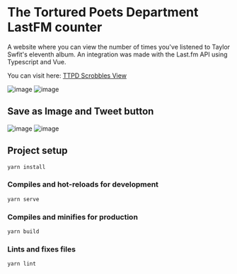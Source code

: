 # The Tortured Poets Department LastFM counter

A website where you can view the number of times you've listened to Taylor Swfit's eleventh album. An integration was made with the Last.fm API using Typescript and Vue.

You can visit here: [TTPD Scrobbles View](https://ttpd-lastfm-app.vercel.app/)

![image](https://github.com/dev-aclara/lastfm-app/assets/57874018/055b494a-43eb-4d53-bfa2-6bbb7d90d724)
![image](https://github.com/dev-aclara/lastfm-app/assets/57874018/6ac3e3a2-f31c-48cf-9b8b-2ed179c8014f)

## Save as Image and Tweet button
![image](https://github.com/dev-aclara/lastfm-app/assets/57874018/f3799671-21c4-4235-8ab9-84af333a515f)
![image](https://github.com/dev-aclara/lastfm-app/assets/57874018/ff3d1b04-62fc-4480-b14c-3f0504aadd8a)



## Project setup
```
yarn install
```

### Compiles and hot-reloads for development
```
yarn serve
```

### Compiles and minifies for production
```
yarn build
```

### Lints and fixes files
```
yarn lint
```


